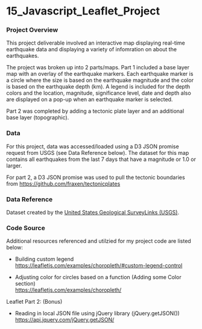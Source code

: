 # 15_Javascript_Leaflet_Project

### Project Overview
This project deliverable involved an interactive map displaying real-time earthquake data and displaying a variety of infomration on about the earthquakes. 

The project was broken up into 2 parts/maps. Part 1 included a base layer map with an overlay of the earthquake markers. Each earthquake marker is a circle where the size is based on the earthquake magnitude and the color is based on the earthquake depth (km). A legend is included for the depth colors and the location, magnitude, significance level, date and depth also are displayed on a pop-up when an earthquake marker is selected. 

Part 2 was completed by adding a tectonic plate layer and an additional base layer (topographic). 

### Data
For this project, data was accessed/loaded using a D3 JSON promise request from USGS (see Data Reference below).
The dataset for this map contains all earthquakes from the last 7 days that have a magnitude or 1.0 or larger. 

For part 2, a D3 JSON promise was used to pull the tectonic boundaries from https://github.com/fraxen/tectonicplates

### Data Reference
Dataset created by the [United States Geological SurveyLinks (USGS)](https://earthquake.usgs.gov/earthquakes/feed/v1.0/geojson.php).

### Code Source
Additional resources referenced and utilzied for my project code are listed below: 

- Building custom legend</br>
https://leafletjs.com/examples/choropleth/#custom-legend-control

- Adjusting color for circles based on a function (Adding some Color section)<br/>
https://leafletjs.com/examples/choropleth/

Leaflet Part 2: (Bonus)
- Reading in local JSON file using jQuery library (jQuery.getJSON()) <br/> 
https://api.jquery.com/jQuery.getJSON/

